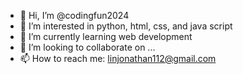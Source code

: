 - 👋 Hi, I’m @codingfun2024
- 👀 I’m interested in python, html, css, and java script
- 🌱 I’m currently learning web development
- 💞️ I’m looking to collaborate on ...
- 📫 How to reach me: linjonathan112@gmail.com

<!---
codingfun2024/codingfun2024 is a ✨ special ✨ repository because its `README.md` (this file) appears on your GitHub profile.
You can click the Preview link to take a look at your changes.
--->
